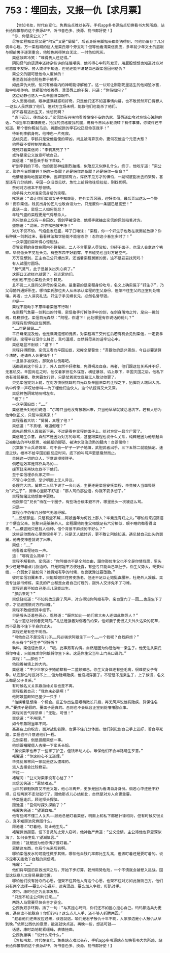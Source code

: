 # 753：埋回去，又报一仇【求月票】
        【告知书友，时代在变化，免费站点难以长存，手机app多书源站点切换看书大势所趋，站长给你推荐的这个换源APP，听书音色多、换源、找书都好使！】
       “你、你是栾公义？”
       尽管栾程喊栾信又是“阿父”又是“舅舅”，后者身份用脚指头都能猜得到，可他仍旧存了几分侥幸心理。万一栾程喊的这人是栾氏哪个旁支呢？但等他看清栾信面庞，多年前少年文士的眉眼与眼前男子逐渐重合，他脸色刷得煞白无比，一时色如死灰。
       栾信敛眸冷笑：“难得贵人还记得。”
       阴阳怪气的语调中还掺杂些许的轻蔑嘲笑，他听得心中阵阵发苦，用屁股想想也知道对方对他态度不友好。旁人或许不知道，但他还能不清楚自己跟栾信因何结仇？
       栾公义的腿可是他命人废掉的！
       甚至连前途也险些葬于他手。
       如此深仇大恨，怕只有佛龛内的神明能谅解他了。这一认知让刚刚死里逃生的他如坠冰窖，脑中嗡嗡作响。他紧张地咬着唇，濡湿唇上的干裂，问道：“你待如何？”
       这边动静也落入一众辛国旧臣眼中。
       众人面面相觑，眼神盛满疑惑和好奇。只是他们还不知道事情内幕，也不敢贸然开口得罪人——这伙人虽然救了他们，但对方立场未明，能救他们也能杀了他们。
       好不容易逃出生天，谁想死啊？
       “贞下起元，往而必复。”栾信饶有兴味地看着惶惶不安的仇家，薄唇道出令对方惊心破胆的话，“你当年将事情做绝，抢我的资格废我的腿，焉有今日风水轮流转？有件事情，你或许还不知道。那个替你鞍前马后，婢膝奴颜的李石松已经命丧我手！”
       待听到李鹤身死，他神色一片死寂。
       追根究底，李鹤只是受他指使的帮凶，尚且被清算丧命，更何况他这个元恶大憝？
       他唇瓣不受控制地翕动。
       死死盯着栾信问：“李鹤真死了？”
       或许是栾公义故意吓唬自己。
       栾信道：“被吾亲手斩下首级。”
       听到李鹤的下场，他的面部神经剧烈抽搐，似隐忍又似挣扎什么。终于，他咬牙道：“栾公义，那你今日想做甚？赔你一条腿？还是赔你两条腿？还是赔你一条命？”
       他情绪激动地握紧双拳，言辞铿锵有力，浑然不见方才的惧怕，一副彻底豁出去的架势，甚至还有几分挑衅。辛国一众旧臣见状，急忙上前将他往后拉扯，别找死啊。
       奈何对方根本不想领情。
       抬手将火力对准栾信身后的栾程。
       叱骂道：“谁让你们栾家女子不知廉耻，在外卖弄风骚，迎奸卖俏，最后弄出这么一个野种！而你栾信，贱民出身的乞儿也敢自诩为士。只是废你一条腿已是宽宏！”
       此话一出，栾信二人如何能忍？
       年轻气盛的栾程更是气得想杀人。
       奈何他身上仅有一身囚衣，佩剑早被没收，他顺手就抽出栾信的佩剑指着对方。
       盛怒道：“混账，将你嘴巴放干净！”
       对方不仅不怕，气焰愈发旺盛，啐了口唾沫：“栾程，你一个奸生子也敢在我面前放肆？你有种就一剑刺过来，看看律法和世俗能不能容忍你！忍你这小畜生多时了！”
       一众辛国旧臣听得心惊胆战。
       尽管栾程的身世在圈内不算秘密，二人不合更是人尽皆知，但碍于面子，也没人会拿这个嘴碎。毕竟低头不见抬头见，有些东西不好戳穿。平日碰见也当对方是空气。
       万万没想到，正主自己公开爆出来，还当着栾程舅舅的面，这不是妥妥找死吗？
       有人试图打圆场。
       “莫气莫气，此子是被关出失心疯了。”
       这厮口无遮拦也就罢了，别连累他们。
       他们也不担心栾程会亲手弑兄。
       且不说二人是同父异母的亲兄弟，最重要的是栾程身份吃亏，名义上确实属于“奸生子”，乃父母婚外通奸所生。哪怕栾氏那位夫人从未承认栾程的生父身份，但架不住生父的正室到处嚷嚷。再者，士人讲究礼法，奸生子手刃嫡长兄，必然名誉尽毁。
       但是——
       栾程不能动手不意味着栾信不行啊！
       在栾程气急要一剑刺出的时候，栾信抬手打掉他手中的剑，在剑身落地之时，足尖一挑剑柄，稳稳抓住。栾信目光森然：“阿程，你退下！此处哪里有你说话的份儿？”
       栾程有些惧怕这位舅舅。
       “……可是舅舅……”
       平日母亲提及他，也是满满遗憾和愧疚，对栾程再三交代往后若有机会见到栾信，一定要孝顺听话。栾程平日没什么锋芒，乖巧温顺，自然将母亲的话牢记心中。
       栾信略显不耐烦：“退下！”
       栾程只得照做，栾信又看向辛国旧臣，双眸全是警告：“吾跟他的是非恩怨，今日必要清算个清楚，还请外人休要插手！”
       一旦插手被误伤，那就自认倒霉吧。
       话都说到这个份上了，外人自然不好掺和，免得祸及自身。再者，他们跟这位关系并不好，无甚私交。辛国尚在之时，他仗着家世在外谋官，横征暴敛、谄上欺下，辛国灭国之后，他私下也有凌弱暴寡、欺男霸女行径，只是仗着家世底蕴无人敢动他罢了。
       只见栾信提剑上前，在对方愤恨挑衅的目光以及辛国旧臣的注视之下，抬脚将人踹回大坑。坑中传来一声哎幼惨叫——为了埋他们这伙人，这个坑挖得又大又深。
       栾信神色阴鸷地吩咐左右。
       “埋了！”
       一众辛国旧臣：“……”
       栾信扭头对他们说道：“尔等只当他没有被救出来，只当他早早就被活埋坑下。若有人想为他伸张正义，只管冲栾某来！”
       栾程看着大坑：“舅舅，真埋了他？”
       栾信道：“不真埋，难道假埋？”
       原先还想将人首级斩下来，不过是看在栾程的面子上，给对方留一具全尸罢了。
       栾信萌生杀意，自然不是因为对方的辱骂，甚至跟栾程也没什么关系，纯粹是因为他想起自己被削去的半块髌骨、被挑断的脚筋、被沸水浇注烫熟的腿肉！自该偿命！
       沉棠帐下士兵讲效率，可不会一铲子一铲子地填，武胆武者出手，三下五除二就能搞定。速度之快，根本不给辛国旧臣反应时间，底下的叫骂声更是戛然而止。
       目睹这一切的众人，下意识摸摸脖子。
       倘若这效率是郑乔兵马的……
       援军赶来再快也救不下他们。
       至于栾信埋杀仇家之举——
       不管心中怎想，至少明面上无人异议。
       处理完大坑，舅甥二人私下说了一会儿话，主要还是栾信安抚栾程，毕竟被人当面辱骂为“奸生子”，搁谁心里都不舒坦：“那人骂的那些话，你就不要多想了。”
       栾程情绪比他想象中更稳。
       他跟那位“兄长”待在一个圈子，有些场合根本避不开，哪里是头一次被这么骂。
       只是——
       栾程心中仍有几分郁气无法纾解。
       “……没想那些，只是有些不解……阿娘当年为何找上那人？毕竟是有妇之夫。”哪怕后来招赘招了个便宜父亲，但那只是骗骗外人，栾程跟他的生父相貌足有六分相似，眼不瞎的都看得出来，“……横竖她只是找人借种，借个背景不麻烦的不好么？”
       这些话他憋在心里憋很多年了，只是无人能倾诉，更不敢让阿娘知道。遇见替自己出头的舅舅，他鬼使神差就说了出来。
       栾信：“……”
       他看着栾程轻叹一声。
       道：“哪有这么简单？”
       栾程不解看他，栾信道：“你阿娘也不是全然自由，跟你那位生父也不全是你情我愿，里头多少还是带着点儿胁迫的。只是阿姐不方便吐露，有些亏只能自己咽肚子。你生父势大，硬要纠缠，一介弱女子能如何？她得知有孕的时候，也曾犹豫过要堕胎。”
       彼时栾信羽翼未丰，只能帮她拦住旁支族老，但还不足以让她挺直腰杆，杜绝外人觊觎。栾信专注读书修炼，栾氏的产业都是女君自己打理的，跟外人交涉免不了刁难。
       栾程还真不知自己差点儿没能出生。
       “那后来呢？”
       栾信轻叹道：“不知何故走露了风声，对方得知你阿娘有孕，亲自登门了一回……也是生下了你，才彻底摆脱对方的纠缠。”
       栾程不敢细想其中细节。
       只是喉头泛着些恶心，愠怒道：“既然如此——他们家大夫人还如此欺辱人？”
       “这世道总对弱者更苛刻。”礼法是强者对弱者的约束。恰如妻子更恨丈夫外头沾染的花草，而不是管不住下半身的丈夫。
       栾程还是有些不明白。
       “可他自己不是没有儿子……何必强求阿娘生下一个……一个我呢？自找麻烦？”
       外头有个“奸生子”很好听？
       孰料，栾信语出惊人：“哦，此事另有内情。自然是因为你是他唯一亲生子。他无法从栾氏将你夺走，只能强求你阿娘将你生下来。这是你生父当年上门亲口说的。”
       栾程：“……那他？”
       他指着被填上的大坑。
       栾信道：“不少世家女子婚前都有一二蓝颜知己，你生父身体还有些毛病，很难使女子有孕。坑底那位时辰对不上……但为隐瞒隐疾，他没揭穿罢了。不管是不是亲生子，上了族谱，名义上都是父子关系。”
       有时候名义关系跟血缘关系也差不离。
       栾程指着自己：“我也未必是啊！”
       他阿娘蓝颜知己至少一只手！
       “估摸着是想赌一个机会。反正你出生眉眼稍微长开后，再无风声说他有隐疾，算保住名声。”要孩子是假的，要面子是真的。否则也不会纵容正室到处嚷嚷那点事。
       栾程闻言气得牙痒：“无耻，可恨！”
       栾信道：“不用理。”
       如今形势跟当年不同。
       高高在上的权贵，面对战乱铁蹄，也保不住几分体面。他们别犯到自己手上还好，若自寻死路，栾信也不介意送他们一程。
       见到栾程，倒是提醒栾信一事。
       他想跟褚曜借人去接一下栾氏长姐。
       “虽说栾家也养了一些家丁护卫，但钱帛动人心，难保他们不会半路萌生歹意。”
       褚曜道：“你这担心不无道理。”
       毕竟徒弟林风一家就是这么遭难的。
       派人去接会比较稳妥。
       不过——
       褚曜问：“公义对栾家没有心结了？”
       栾信苦笑道：“恩情难还。”
       当年的罪魁祸首又不是义姐，他心冷离开，更多是因为看清自身身份。倘若心中还是不舒坦，日后两家不走动就行了。跟他那点儿心结相比，自然是对方人命更重要。
       待栾信走后，顾池探头探脑。
       顾池道：“吾何时探头探脑了？”
       褚曜失笑道：“望潮自知。”
       他有些闹不懂二人关系——顾池总是盯着栾信，明面上和私下都是针锋相对，但有时候又很关心，真不知顾池究竟图什么。
       顾池道：“盯着他，防止他生乱。”
       褚曜微微攒眉，设下言灵防止旁人窃听，他神色严肃道：“公义念情，主公待他也算恩深似海了，如何会生乱？望潮慎言。”
       顾池：“就是因为他念情才要盯着。”
       恩情这东西，也有个先来后到啊。
       哪怕栾信反水的可能性微乎其微，哪怕他自残几率都比生乱高，但该盯着还是要盯着的。说不定哪天能救下自残的栾信呢。
       褚曜：“……”
       他们将辛国旧臣救出来之后，开始下步打算，乾州局势危险，一个不慎就会被卷入乱战。国玺这玩意儿太容易暴露位置。
       哪怕他们没有抢夺的心思，但架不住其他人有这个心思，也架不住对方如此揣测己方。他们只有两个选择——要么小心避开，远离混战，要么加入争抢，打趴对手。
       凑巧，康时也正为此事发愁。
       “只是不知主公何时归来……”
       两路人马需要尽快会合才安全。
       公西仇双手环胸，插了一句：“与其担心玛玛，你们还不如担心担心自己。玛玛那边兵力更强，遇见谁不能脱身？你们行吗？这么点儿人手，还不够人折腾两回。”
       “趁着他们还未反应过来，该逃就逃。咱们是君子报仇十年不晚，人家那边是小人报仇从早到晚。”依照公西仇的意思，能逃就快点逃，再晚一些，想逃可就——
       话落，康时勐地勒紧缰绳，表情扭曲。
       公西仇撇嘴：“说什么来什么。”
       【告知书友，时代在变化，免费站点难以长存，手机app多书源站点切换看书大势所趋，站长给你推荐的这个换源APP，听书音色多、换源、找书都好使！】